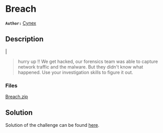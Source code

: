 # Breach

**`Author:`** [Cynex](https://github.com/cynex-k)

## Description
   |
  > hurry up !! We get hacked, our forensics team was able to capture network traffic and the malware. 
  > But they didn't know what happened. 
  > Use your investigation skills to figure it out.    

### Files
[Breach.zip](./Breach.zip)
## Solution

Solution of the challenge can be found [here](solution/).

